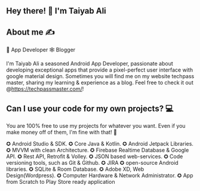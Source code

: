 ## Hey there! 👋 I'm Taiyab Ali

## About me ✍️
📱 App Developer
🕸️ Blogger

I'm Taiyab Ali a seasoned Android App Developer, passionate about developing exceptional apps that provide a pixel-perfect user interface with google material design. Sometimes you will find me on my website techpass master, sharing my learning & experience as a blog. Feel free to check it out @https://techpassmaster.com/!

## Can I use your code for my own projects? 💻

You are 100% free to use my projects for whatever you want. Even if you make money off of them, I'm fine with that! 💸


✪ Android Studio & SDK.
✪ Core Java & Kotlin.
✪ Android Jetpack Libraries.
✪ MVVM with clean Architecture.
✪ Firebase Realtime Database & Google API.
✪ Rest API, Retrofit & Volley.
✪ JSON based web-services.
✪ Code versioning tools, such as Git & Github.
✪ JIRA
✪ open-source Android libraries.
✪ SQLite & Room Database.
✪ Adobe XD, Web Design(Wordpress).
✪ Computer Hardware & Network Administrator.
✪ App from Scratch to Play Store ready application
